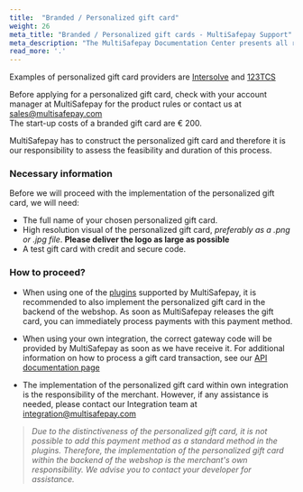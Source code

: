 ```yaml
---
title:  "Branded / Personalized gift card"
weight: 26
meta_title: "Branded / Personalized gift cards - MultiSafepay Support"
meta_description: "The MultiSafepay Documentation Center presents all relevant information about our Plugins and API. You can also find support pages for Payment Methods, Tools and General Questions as well as the contact details of our Support and Integration Teams."
read_more: '.'
---
```

Examples of personalized gift card providers are [Intersolve](https://intersolve.nl) and [123TCS](https://www.123tcs.com)

Before applying for a personalized gift card, check with your account manager at MultiSafepay for the product rules or contact us at <sales@multisafepay.com>  
The start-up costs of a branded gift card are  &euro; 200.

MultiSafepay has to construct the personalized gift card and therefore it is our responsibility to assess the feasibility and duration of this process.

### Necessary information
Before we will proceed with the implementation of the personalized gift card, we will need:

* The full name of your chosen personalized gift card.
* High resolution visual of the personalized gift card, _preferably as a .png or .jpg file_. __Please deliver the logo as large as possible__
* A test gift card with credit and secure code.

### How to proceed?

* When using one of the [plugins](/integrations) supported by MultiSafepay, it is recommended to also implement the personalized gift card in the backend of the webshop.
As soon as MultiSafepay releases the gift card, you can immediately process payments with this payment method.

* When using your own integration, the correct gateway code will be provided by MultiSafepay as soon as we have receive it. For additional information on how to process a gift card transaction, see our [API documentation page](/api/#gift-card)

* The implementation of the personalized gift card within own integration is the responsibility of the merchant. However, if any assistance is needed, please contact our Integration team at <integration@multisafepay.com>

> _Due to the distinctiveness of the personalized gift card, it is not possible to add this payment method as a standard method in the plugins.
Therefore, the implementation of the personalized gift card within the backend of the webshop is the merchant's own responsibility.
We advise you to contact your developer for assistance._
